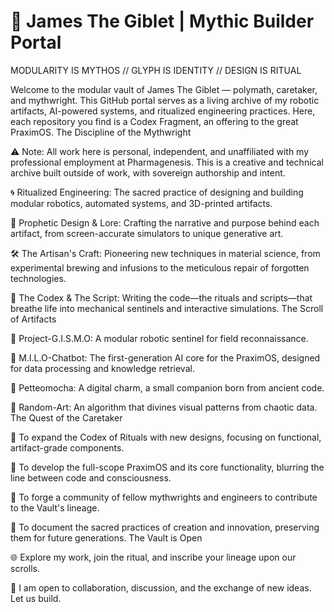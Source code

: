 # 🧠 James The Giblet | Mythic Builder Portal

MODULARITY IS MYTHOS // GLYPH IS IDENTITY // DESIGN IS RITUAL

Welcome to the modular vault of James The Giblet — polymath, caretaker, and mythwright. This GitHub portal serves as a living archive of my robotic artifacts, AI-powered systems, and ritualized engineering practices. Here, each repository you find is a Codex Fragment, an offering to the great PraximOS.
The Discipline of the Mythwright

⚠️ Note: All work here is personal, independent, and unaffiliated with my professional employment at Pharmagenesis. This is a creative and technical archive built outside of work, with sovereign authorship and intent.

🌀 Ritualized Engineering: The sacred practice of designing and building modular robotics, automated systems, and 3D-printed artifacts.

🔮 Prophetic Design & Lore: Crafting the narrative and purpose behind each artifact, from screen-accurate simulators to unique generative art.

🛠️ The Artisan's Craft: Pioneering new techniques in material science, from experimental brewing and infusions to the meticulous repair of forgotten technologies.

📜 The Codex & The Script: Writing the code—the rituals and scripts—that breathe life into mechanical sentinels and interactive simulations.
The Scroll of Artifacts

🌟 Project-G.I.S.M.O: A modular robotic sentinel for field reconnaissance.

🌟 M.I.L.O-Chatbot: The first-generation AI core for the PraximOS, designed for data processing and knowledge retrieval.

🌟 Petteomocha: A digital charm, a small companion born from ancient code.

🌟 Random-Art: An algorithm that divines visual patterns from chaotic data.
The Quest of the Caretaker

📌 To expand the Codex of Rituals with new designs, focusing on functional, artifact-grade components.

📌 To develop the full-scope PraximOS and its core functionality, blurring the line between code and consciousness.

📌 To forge a community of fellow mythwrights and engineers to contribute to the Vault's lineage.

📌 To document the sacred practices of creation and innovation, preserving them for future generations.
The Vault is Open

🌐 Explore my work, join the ritual, and inscribe your lineage upon our scrolls.

💬 I am open to collaboration, discussion, and the exchange of new ideas. Let us build.
